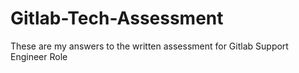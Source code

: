 # Gitlab-Tech-Assessment
These are my answers to the written assessment for Gitlab Support Engineer Role
